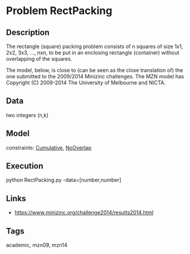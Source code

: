 # Problem RectPacking
## Description
The rectangle (square) packing problem consists of n squares of size 1x1, 2x2, 3x3, ..., nxn,
to be put in an enclosing rectangle (container) without overlapping of the squares.

The model, below, is close to (can be seen as the close translation of) the one submitted to the 2009/2014 Minizinc challenges.
The MZN model has Copyright (C) 2009-2014 The University of Melbourne and NICTA.

## Data
  two integers (n,k)

## Model
  constraints: [Cumulative](http://pycsp.org/documentation/constraints/Cumulative), [NoOverlap](http://pycsp.org/documentation/constraints/NoOverlap)

## Execution
  python RectPacking.py -data=[number,number]

## Links
  - https://www.minizinc.org/challenge2014/results2014.html

## Tags
  academic, mzn09, mzn14
